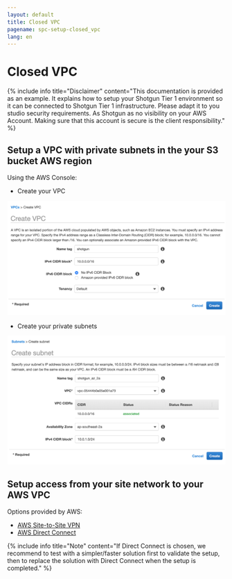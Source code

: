 ```yaml
---
layout: default
title: Closed VPC
pagename: spc-setup-closed_vpc
lang: en
---
```


# Closed VPC

{% include info title="Disclaimer" content="This documentation is provided as an example. It explains how to setup your Shotgun Tier 1 environment so it can be connected to Shotgun Tier 1 infrastructure. Please adapt it to you studio security requirements. As Shotgun as no visibility on your AWS Account. Making sure that this account is secure is the client responsibility." %}

## Setup a VPC with private subnets in the your S3 bucket AWS region

Using the AWS Console:

* Create your VPC

![Create VPC](../images/spc-vpc-create.png)

* Create your private subnets

![Create subnets](../images/spc-subnet-create.png)

## Setup access from your site network to your AWS VPC

Options provided by AWS:
* [AWS Site-to-Site VPN](https://docs.aws.amazon.com/vpn/latest/s2svpn/VPC_VPN.html)
* [AWS Direct Connect](https://aws.amazon.com/directconnect/)

{% include info title="Note" content="If Direct Connect is chosen, we recommend to test with a simpler/faster solution first to validate the setup, then to replace the solution with Direct Connect when the setup is completed." %}